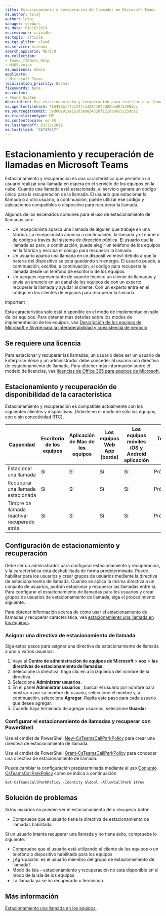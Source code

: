 ```yaml
---
title: Estacionamiento y recuperación de llamadas en Microsoft Teams
ms.author: lolaj
author: lolaj
manager: serdars
ms.date: 01/16/2019
ms.reviewer: srividhc
ms.topic: article
ms.tgt.pltfrm: cloud
ms.service: msteams
search.appverid: MET150
ms.collection:
- Teams_ITAdmin_Help
- M365-voice
ms.audience: Admin
appliesto:
- Microsoft Teams
localization_priority: Normal
f1keywords: None
ms.custom:
- Phone System
description: Use estacionamiento y recuperación para realizar una llamada en espera en el servicio de los equipos en la nube.
ms.openlocfilehash: 416458b1f7c134fca3294107bd82bbd0f2300abc
ms.sourcegitcommit: 5ed00e911a151d3ab834528f121db8653c25dc12
ms.translationtype: MT
ms.contentlocale: es-ES
ms.lasthandoff: 03/22/2019
ms.locfileid: "30747657"
---
```

# <a name="call-park-and-retrieve-in-microsoft-teams"></a>Estacionamiento y recuperación de llamadas en Microsoft Teams

Estacionamiento y recuperación es una característica que permite a un usuario realizar una llamada en espera en el servicio de los equipos en la nube. Cuando una llamada está estacionada, el servicio genera un código único para la recuperación de la llamada. El usuario que estacionar la llamada o a otro usuario, a continuación, puede utilizar ese código y aplicaciones compatibles o dispositivo para recuperar la llamada. 

Algunos de los escenarios comunes para el uso de estacionamiento de llamadas son: 

- Un recepcionista aparca una llamada de alguien que trabaje en una fábrica. La recepcionista anuncia a continuación, la llamada y el número de código a través del sistema de dirección pública. El usuario que la llamada es para, a continuación, puede elegir un teléfono de los equipos en la fábrica y escriba el código para recuperar la llamada.
- Un usuario aparca una llamada en un dispositivo móvil debido a que la batería del dispositivo se está quedando sin energía. El usuario puede, a continuación, escriba, a continuación, el código para recuperar la llamada desde un teléfono de escritorio de los equipos.
- Un parques representante de soporte técnico un cliente de llamadas y envía un anuncio en un canal de los equipos de con un experto recuperar la llamada y ayudar al cliente. Con un experto entra en el código en los clientes de equipos para recuperar la llamada

> [!IMPORTANT]
> Esta característica solo está disponible en el modo de implementación sólo de los equipos. Para obtener más detalles sobre los modos de implementación de los equipos, vea [Descripción de los equipos de Microsoft y Skype para la interoperabilidad y coexistencia de negocio](teams-and-skypeforbusiness-coexistence-and-interoperability.md)

## <a name="license-required"></a>Se requiere una licencia

Para estacionar y recuperar las llamadas, un usuario debe ser un usuario de Enterprise Voice y un administrador debe conceder al usuario una directiva de estacionamiento de llamada. Para obtener más información sobre el modelo de licencias, vea [licencias de Office 365 para equipos de Microsoft](office-365-licensing.md).

## <a name="call-park-and-retrieve-feature-availability"></a>Estacionamiento y recuperación de disponibilidad de la característica

Estacionamiento y recuperación es compatible actualmente con los siguientes clientes y dispositivos. (Admite en el modo de sólo los equipos, con o sin conectividad RTC).

| Capacidad | Escritorio de los equipos | Aplicación de Mac de los equipos | Los equipos Web App (borde) |Los equipos móviles iOS y Android aplicación | Teléfono IP de los equipos | Skype para teléfono IP empresarial |
|------------|---------------|---------------|----------------------|-----------------------------|----------------|-----------------------------|
| Estacionar una llamada | Sí | Sí | Sí | Sí | Próximamente| No |
| Recuperar una llamada estacionada | Sí | Sí | Sí | Sí | Próximamente| No |
| Timbre de llamada reactivar recuperado atrás | Sí | Sí | Sí | Sí | Próximamente| No |

## <a name="configuring-call-park-and-retrieve"></a>Configuración de estacionamiento y recuperación

Debe ser un administrador para configurar estacionamiento y recuperación, y la característica está deshabilitada de forma predeterminada. Puede habilitar para los usuarios y crear grupos de usuarios mediante la directiva de estacionamiento de llamada. Cuando se aplica la misma directiva a un conjunto de usuarios, podrán estacionar y recuperar las llamadas entre sí. Para configurar el estacionamiento de llamadas para los usuarios y crear grupos de usuarios de estacionamiento de llamada, siga el procedimiento siguiente.

Para obtener información acerca de cómo usar el estacionamiento de llamadas y recuperar característica, vea [estacionamiento una llamada en los equipos](https://support.office.com/article/park-a-call-in-teams-8538c063-d676-4e9a-8045-fc3b7299bb2f).

### <a name="assign-a-call-park-policy"></a>Asignar una directiva de estacionamiento de llamada

Siga estos pasos para asignar una directiva de estacionamiento de llamada a uno o varios usuarios:

1. Vaya al **Centro de administración de equipos de Microsoft** > **voz** > **las directivas de estacionamiento de llamadas**.
2. Seleccione la directiva, haga clic en a la izquierda del nombre de la directiva.
3. Seleccione **Administrar usuarios**.
4. En el panel **Administrar usuarios** , buscar el usuario por nombre para mostrar o por su nombre de usuario, seleccione el nombre y, a continuación, seleccione **Agregar**. Repita este paso para cada usuario que desee agregar.
5. Cuando haya terminado de agregar usuarios, seleccione **Guardar**.
 
### <a name="configure-call-park-and-retrieve-with-powershell"></a>Configurar el estacionamiento de llamadas y recuperar con PowerShell

Use el cmdlet de PowerShell [New-CsTeamsCallParkPolicy](https://docs.microsoft.com/powershell/module/skype/new-csteamscallparkpolicy?view=skype-ps) para crear una directiva de estacionamiento de llamada.

Use el cmdlet de PowerShell [Grant-CsTeamsCallParkPolicy](https://docs.microsoft.com/powershell/module/skype/grant-csteamscallparkpolicy?view=skype-ps) para conceder una directiva de estacionamiento de llamada.

Puede cambiar la configuración predeterminada mediante el uso [Conjunto CsTeamsCallParkPolicy](https://docs.microsoft.com/powershell/module/skype/set-csteamscallparkpolicy?view=skype-ps) como se indica a continuación:

`Set-CsTeamsCallParkPolicy -Identity Global -AllowCallPark $true`


## <a name="troubleshooting"></a>Solución de problemas

Si los usuarios no pueden ver el estacionamiento de o recuperar botón: 

- Compruebe que el usuario tiene la directiva de estacionamiento de llamadas habilitada. 

Si un usuario intenta recuperar una llamada y no tiene éxito, compruebe lo siguiente:

- Compruebe que el usuario está utilizando el cliente de los equipos o un teléfono o dispositivo habilitado para los equipos
- ¿Agrupación: es el usuario miembro del grupo de estacionamiento de llamada?
- Modo de isla – estacionamiento y recuperación no está disponible en el modo de la isla de los equipos.
- La llamada ya se ha recuperado o terminada.

## <a name="more-information"></a>Más información

[Estacionamiento una llamada en los equipos](https://support.office.com/article/park-a-call-in-teams-8538c063-d676-4e9a-8045-fc3b7299bb2f).